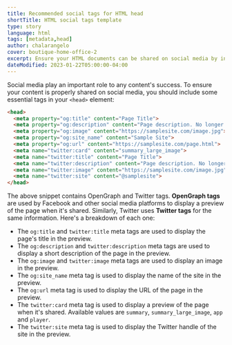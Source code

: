 ```yaml
---
title: Recommended social tags for HTML head
shortTitle: HTML social tags template
type: story
language: html
tags: [metadata,head]
author: chalarangelo
cover: boutique-home-office-2
excerpt: Ensure your HTML documents can be shared on social media by including these lines in your `<head>` element.
dateModified: 2023-01-22T05:00:00-04:00
---
```


Social media play an important role to any content's success. To ensure your content is properly shared on social media, you should include some essential tags in your `<head>` element:

```html
<head>
  <meta property="og:title" content="Page Title">
  <meta property="og:description" content="Page description. No longer than 155 characters.">
  <meta property="og:image" content="https://samplesite.com/image.jpg">
  <meta property="og:site_name" content="Sample Site">
  <meta property="og:url" content="https://samplesite.com/page.html">
  <meta name="twitter:card" content="summary_large_image">
  <meta name="twitter:title" content="Page Title">
  <meta name="twitter:description" content="Page description. No longer than 155 characters.">
  <meta name="twitter:image" content="https://samplesite.com/image.jpg">
  <meta name="twitter:site" content="@samplesite">
</head>
```

The above snippet contains OpenGraph and Twitter tags. **OpenGraph tags** are used by Facebook and other social media platforms to display a preview of the page when it's shared. Similarly, Twitter uses **Twitter tags** for the same information. Here's a breakdown of each one:

- The `og:title` and `twitter:title` meta tags are used to display the page's title in the preview.
- The `og:description` and `twitter:description` meta tags are used to display a short description of the page in the preview.
- The `og:image` and `twitter:image` meta tags are used to display an image in the preview.
- The `og:site_name` meta tag is used to display the name of the site in the preview.
- The `og:url` meta tag is used to display the URL of the page in the preview.
- The `twitter:card` meta tag is used to display a preview of the page when it's shared. Available values are `summary`, `summary_large_image`, `app` and `player`.
- The `twitter:site` meta tag is used to display the Twitter handle of the site in the preview.
